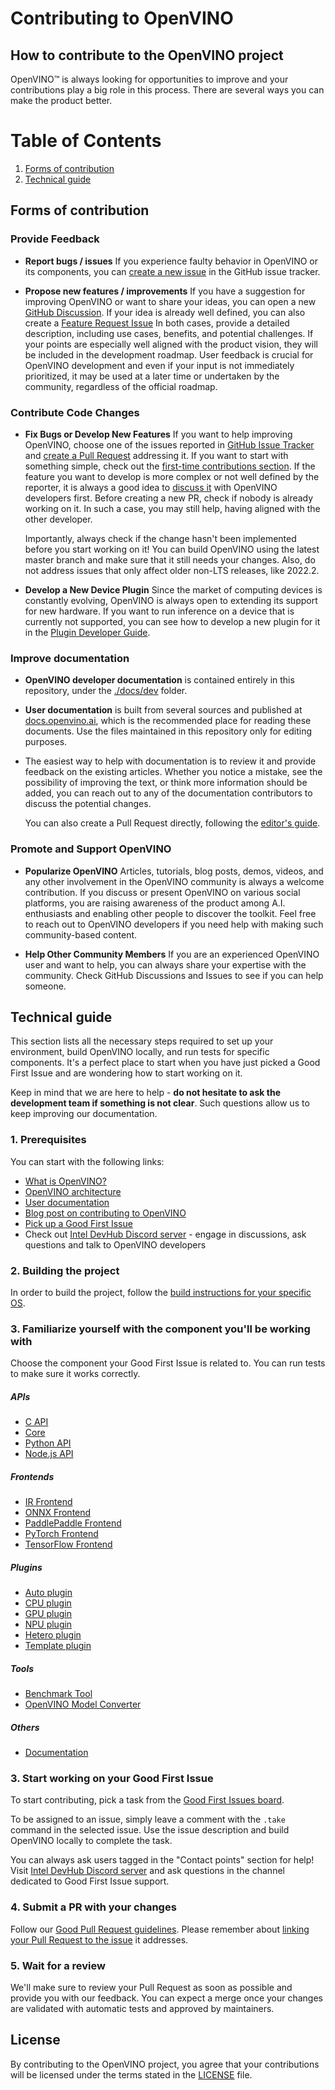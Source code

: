 # Contributing to OpenVINO

## How to contribute to the OpenVINO project

OpenVINO™ is always looking for opportunities to improve and your contributions
play a big role in this process. There are several ways you can make the
product better.

# Table of Contents
1. [Forms of contribution](#Forms-of-contribution)
2. [Technical guide](#Technical-guide)


## Forms of contribution

### Provide Feedback

   * **Report bugs / issues**
     If you experience faulty behavior in OpenVINO or its components, you can
     [create a new issue](https://github.com/openvinotoolkit/openvino/issues)
     in the GitHub issue tracker.

   * **Propose new features / improvements**
     If you have a suggestion for improving OpenVINO or want to share your ideas, you can open a new
     [GitHub Discussion](https://github.com/openvinotoolkit/openvino/discussions).
     If your idea is already well defined, you can also create a
     [Feature Request Issue](https://github.com/openvinotoolkit/openvino/issues/new?assignees=octocat&labels=enhancement%2Cfeature&projects=&template=feature_request.yml&title=%5BFeature+Request%5D%3A+)
     In both cases, provide a detailed description, including use cases, benefits, and potential challenges.
     If your points are especially well aligned with the product vision, they will be included in the
     development roadmap.
     User feedback is crucial for OpenVINO development and even if your input is not immediately prioritized,
     it may be used at a later time or undertaken by the community, regardless of the official roadmap.


### Contribute Code Changes

   * **Fix Bugs or Develop New Features**
     If you want to help improving OpenVINO, choose one of the issues reported in
     [GitHub Issue Tracker](https://github.com/openvinotoolkit/openvino/issues) and
     [create a Pull Request](./CONTRIBUTING_PR.md) addressing it. If you want to start with something simple,
     check out the [first-time contributions section](#3-start-working-on-your-good-first-issue).
     If the feature you want to develop is more complex or not well defined by the reporter,
     it is always a good idea to [discuss it](https://github.com/openvinotoolkit/openvino/discussions)
     with OpenVINO developers first. Before creating a new PR, check if nobody is already
     working on it. In such a case, you may still help, having aligned with the other developer.

     Importantly, always check if the change hasn't been implemented before you start working on it!
     You can build OpenVINO using the latest master branch and make sure that it still needs your
     changes. Also, do not address issues that only affect older non-LTS releases, like 2022.2.

   * **Develop a New Device Plugin**
     Since the market of computing devices is constantly evolving, OpenVINO is always open to extending
     its support for new hardware. If you want to run inference on a device that is currently not supported,
     you can see how to develop a new plugin for it in the
     [Plugin Developer Guide](https://docs.openvino.ai/2024/documentation/openvino-extensibility/openvino-plugin-library.html).


### Improve documentation

   * **OpenVINO developer documentation** is contained entirely in this repository, under the
     [./docs/dev](https://github.com/openvinotoolkit/openvino/tree/releases/2024/6/docs/dev) folder.

   * **User documentation** is built from several sources and published at
     [docs.openvino.ai](https://docs.openvino.ai/), which is the recommended place for reading
     these documents. Use the files maintained in this repository only for editing purposes.

   * The easiest way to help with documentation is to review it and provide feedback on the
     existing articles. Whether you notice a mistake, see the possibility of improving the text,
     or think more information should be added, you can reach out to any of the documentation
     contributors to discuss the potential changes.

     You can also create a Pull Request directly, following the [editor's guide](./CONTRIBUTING_DOCS.md).


### Promote and Support OpenVINO

   * **Popularize OpenVINO**
     Articles, tutorials, blog posts, demos, videos, and any other involvement
     in the OpenVINO community is always a welcome contribution. If you discuss
     or present OpenVINO on various social platforms, you are raising awareness
     of the product among A.I. enthusiasts and enabling other people to discover
     the toolkit. Feel free to reach out to OpenVINO developers if you need help
     with making such community-based content.

   * **Help Other Community Members**
     If you are an experienced OpenVINO user and want to help, you can always
     share your expertise with the community. Check GitHub Discussions and
     Issues to see if you can help someone.

## Technical guide

This section lists all the necessary steps required to set up your environment, build OpenVINO locally, and run tests for specific components. It's a perfect place to start when you have just picked a Good First Issue and are wondering how to start working on it.

Keep in mind that we are here to help - **do not hesitate to ask the development team if something is not clear**. Such questions allow us to keep improving our documentation.

### 1. Prerequisites

You can start with the following links:
- [What is OpenVINO?](https://github.com/openvinotoolkit/openvino#what-is-openvino-toolkit)
- [OpenVINO architecture](https://github.com/openvinotoolkit/openvino/blob/releases/2024/6/src/docs/architecture.md)
- [User documentation](https://docs.openvino.ai/)
- [Blog post on contributing to OpenVINO](https://medium.com/openvino-toolkit/how-to-contribute-to-an-ai-open-source-project-c741f48e009e)
- [Pick up a Good First Issue](https://github.com/orgs/openvinotoolkit/projects/3)
- Check out [Intel DevHub Discord server](https://discord.gg/7pVRxUwdWG) - engage in discussions, ask questions and talk to OpenVINO developers

### 2. Building the project

In order to build the project, follow the [build instructions for your specific OS](https://github.com/openvinotoolkit/openvino/blob/releases/2024/6/docs/dev/build.md).

### 3. Familiarize yourself with the component you'll be working with

Choose the component your Good First Issue is related to. You can run tests to make sure it works correctly.

##### APIs
- [C API](https://github.com/openvinotoolkit/openvino/tree/releases/2024/6/src/bindings/c)
- [Core](https://github.com/openvinotoolkit/openvino/tree/releases/2024/6/src/core)
- [Python API](https://github.com/openvinotoolkit/openvino/tree/releases/2024/6/src/bindings/python)
- [Node.js API](https://github.com/openvinotoolkit/openvino/tree/releases/2024/6/src/bindings/js/node)

##### Frontends
- [IR Frontend](https://github.com/openvinotoolkit/openvino/tree/releases/2024/6/src/frontends/ir)
- [ONNX Frontend](https://github.com/openvinotoolkit/openvino/tree/releases/2024/6/src/frontends/onnx)
- [PaddlePaddle Frontend](https://github.com/openvinotoolkit/openvino/tree/releases/2024/6/src/frontends/paddle)
- [PyTorch Frontend](https://github.com/openvinotoolkit/openvino/tree/releases/2024/6/src/frontends/pytorch)
- [TensorFlow Frontend](https://github.com/openvinotoolkit/openvino/tree/releases/2024/6/src/frontends/tensorflow)

##### Plugins
- [Auto plugin](https://github.com/openvinotoolkit/openvino/blob/releases/2024/6/src/plugins/auto)
- [CPU plugin](https://github.com/openvinotoolkit/openvino/blob/releases/2024/6/src/plugins/intel_cpu)
- [GPU plugin](https://github.com/openvinotoolkit/openvino/blob/releases/2024/6/src/plugins/intel_gpu)
- [NPU plugin](https://github.com/openvinotoolkit/openvino/blob/releases/2024/6/src/plugins/intel_npu)
- [Hetero plugin](https://github.com/openvinotoolkit/openvino/blob/releases/2024/6/src/plugins/hetero)
- [Template plugin](https://github.com/openvinotoolkit/openvino/tree/releases/2024/6/src/plugins/template)

##### Tools
- [Benchmark Tool](https://github.com/openvinotoolkit/openvino/tree/releases/2024/6/tools/benchmark_tool)
- [OpenVINO Model Converter](https://github.com/openvinotoolkit/openvino/tree/releases/2024/6/tools/ovc)

##### Others
- [Documentation](https://github.com/openvinotoolkit/openvino/blob/releases/2024/6/CONTRIBUTING_DOCS.md)

### 3. Start working on your Good First Issue

To start contributing, pick a task from the [Good First Issues board](https://github.com/orgs/openvinotoolkit/projects/3).

To be assigned to an issue, simply leave a comment with the `.take` command in the selected issue.
Use the issue description and build OpenVINO locally to complete the task.

You can always ask users tagged in the "Contact points" section for help!
Visit [Intel DevHub Discord server](https://discord.gg/7pVRxUwdWG) and ask
questions in the channel dedicated to Good First Issue support.

### 4. Submit a PR with your changes

Follow our [Good Pull Request guidelines](https://github.com/openvinotoolkit/openvino/blob/releases/2024/6/CONTRIBUTING_PR.md). Please remember about [linking your Pull Request to the issue](https://docs.github.com/en/issues/tracking-your-work-with-issues/linking-a-pull-request-to-an-issue#manually-linking-a-pull-request-to-an-issue-using-the-pull-request-sidebar) it addresses.

### 5. Wait for a review

We'll make sure to review your Pull Request as soon as possible and provide you with our feedback. You can expect a merge once your changes are validated with automatic tests and approved by maintainers.

## License

By contributing to the OpenVINO project, you agree that your contributions will be
licensed under the terms stated in the [LICENSE](./LICENSE) file.
